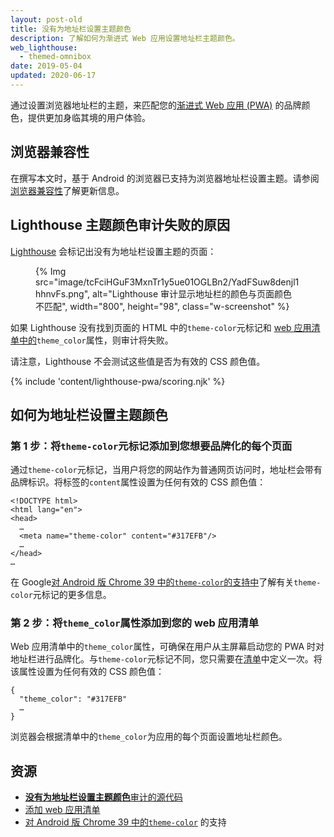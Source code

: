 ```yaml
---
layout: post-old
title: 没有为地址栏设置主题颜色
description: 了解如何为渐进式 Web 应用设置地址栏主题颜色。
web_lighthouse:
  - themed-omnibox
date: 2019-05-04
updated: 2020-06-17
---
```


通过设置浏览器地址栏的主题，来匹配您的[渐进式 Web 应用 (PWA)](/discover-installable) 的品牌颜色，提供更加身临其境的用户体验。

## 浏览器兼容性

在撰写本文时，基于 Android 的浏览器已支持为浏览器地址栏设置主题。请参阅[浏览器兼容性](https://developer.mozilla.org/docs/Web/Manifest/theme_color#Browser_compatibility)了解更新信息。

## Lighthouse 主题颜色审计失败的原因

[Lighthouse](https://developers.google.com/web/tools/lighthouse/) 会标记出没有为地址栏设置主题的页面：

<figure class="w-figure">{% Img src="image/tcFciHGuF3MxnTr1y5ue01OGLBn2/YadFSuw8denjl1hhnvFs.png", alt="Lighthouse 审计显示地址栏的颜色与页面颜色不匹配", width="800", height="98", class="w-screenshot" %}</figure>

如果 Lighthouse 没有找到页面的 HTML 中的`theme-color`元标记和 [web 应用清单中的](/add-manifest)`theme_color`属性，则审计将失败。

请注意，Lighthouse 不会测试这些值是否为有效的 CSS 颜色值。

{% include 'content/lighthouse-pwa/scoring.njk' %}

## 如何为地址栏设置主题颜色

### 第 1 步：将`theme-color`元标记添加到您想要品牌化的每个页面

通过`theme-color`元标记，当用户将您的网站作为普通网页访问时，地址栏会带有品牌标识。将标签的`content`属性设置为任何有效的 CSS 颜色值：

```html/4
<!DOCTYPE html>
<html lang="en">
<head>
  …
  <meta name="theme-color" content="#317EFB"/>
  …
</head>
…
```

在 Google[对 Android 版 Chrome 39 中的`theme-color`的支持中](https://developers.google.com/web/updates/2014/11/Support-for-theme-color-in-Chrome-39-for-Android)了解有关`theme-color`元标记的更多信息。

### 第 2 步：将`theme_color`属性添加到您的 web 应用清单

Web 应用清单中的`theme_color`属性，可确保在用户从主屏幕启动您的 PWA 时对地址栏进行品牌化。与`theme-color`元标记不同，您只需要在[清单](/add-manifest)中定义一次。将该属性设置为任何有效的 CSS 颜色值：

```html/1
{
  "theme_color": "#317EFB"
  …
}
```

浏览器会根据清单中的`theme_color`为应用的每个页面设置地址栏颜色。

## 资源

- [**没有为地址栏设置主题颜色**审计的源代码](https://github.com/GoogleChrome/lighthouse/blob/master/lighthouse-core/audits/themed-omnibox.js)
- [添加 web 应用清单](/add-manifest)
- [对 Android 版 Chrome 39 中的`theme-color`](https://developers.google.com/web/updates/2014/11/Support-for-theme-color-in-Chrome-39-for-Android) 的支持
